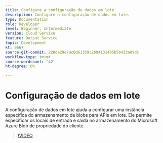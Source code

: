 ```yaml
---
title: Configure a configuração de dados em lote.
description: Configure a configuração de dados em lote.
type: Documentation
role: Developer
level: Beginner, Intermediate
version: Cloud Service
feature: Output Service
topic: Development
kt: 9667
source-git-commit: 228da29e7ac0d61359c2b94131495b5b433a09dc
workflow-type: tm+mt
source-wordcount: '42'
ht-degree: 0%

---
```


# Configuração de dados em lote

A configuração de dados em lote ajuda a configurar uma instância específica do armazenamento de blobs para APIs em lote. Ele permite especificar os locais de entrada e saída no armazenamento do Microsoft Azure Blob de propriedade do cliente.

>[!VIDEO](https://video.tv.adobe.com/v/340128/?quality=12&learn=on)
